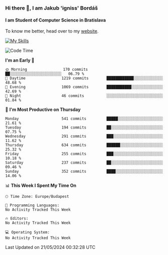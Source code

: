 ### Hi there 👋, I am Jakub 'igniss' Bordáš

#### I am Student of Computer Science in Bratislava
To know me better, head over to my [website](https://bordas.sk).

[![My Skills](https://skillicons.dev/icons?i=js,html,css,figma,svelte,java,kotlin,python,postgresql,typescript,nest,nodejs)](https://bordas.sk)


<!--START_SECTION:waka-->
![Code Time](http://img.shields.io/badge/Code%20Time-1%2C480%20hrs%205%20mins-blue)

**I'm an Early 🐤** 

```text
🌞 Morning                170 commits         ██░░░░░░░░░░░░░░░░░░░░░░░   06.79 % 
🌆 Daytime                1219 commits        ████████████░░░░░░░░░░░░░   48.68 % 
🌃 Evening                1069 commits        ███████████░░░░░░░░░░░░░░   42.69 % 
🌙 Night                  46 commits          ░░░░░░░░░░░░░░░░░░░░░░░░░   01.84 % 
```
📅 **I'm Most Productive on Thursday** 

```text
Monday                   541 commits         █████░░░░░░░░░░░░░░░░░░░░   21.61 % 
Tuesday                  194 commits         ██░░░░░░░░░░░░░░░░░░░░░░░   07.75 % 
Wednesday                291 commits         ███░░░░░░░░░░░░░░░░░░░░░░   11.62 % 
Thursday                 634 commits         ██████░░░░░░░░░░░░░░░░░░░   25.32 % 
Friday                   255 commits         ███░░░░░░░░░░░░░░░░░░░░░░   10.18 % 
Saturday                 237 commits         ██░░░░░░░░░░░░░░░░░░░░░░░   09.46 % 
Sunday                   352 commits         ████░░░░░░░░░░░░░░░░░░░░░   14.06 % 
```


📊 **This Week I Spent My Time On** 

```text
🕑︎ Time Zone: Europe/Budapest

💬 Programming Languages: 
No Activity Tracked This Week

🔥 Editors: 
No Activity Tracked This Week

💻 Operating System: 
No Activity Tracked This Week
```


 Last Updated on 21/05/2024 00:32:28 UTC
<!--END_SECTION:waka-->
